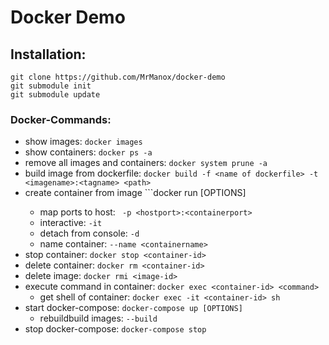 # Docker Demo

## Installation: 

```shell
git clone https://github.com/MrManox/docker-demo
git submodule init
git submodule update
```

### Docker-Commands:
- show images: ```docker images```
- show containers: ```docker ps -a```
- remove all images and containers: ```docker system prune -a```
- build image from dockerfile: ```docker build -f <name of dockerfile> -t <imagename>:<tagname> <path>```
- create container from image ```docker run [OPTIONS] <image-id>
  - map ports to host: ``` -p <hostport>:<containerport>```
  - interactive: ```-it```
  - detach from console: ```-d```
  - name container: ```--name <containername>```
- stop container: ```docker stop <container-id>```
- delete container: ```docker rm <container-id>```
- delete image: ```docker rmi <image-id>```
- execute command in container: ```docker exec <container-id> <command>```
  - get shell of container: ```docker exec -it <container-id> sh```
- start docker-compose: ```docker-compose up [OPTIONS]```
  - rebuildbuild images: ```--build```
- stop docker-compose: ```docker-compose stop```
